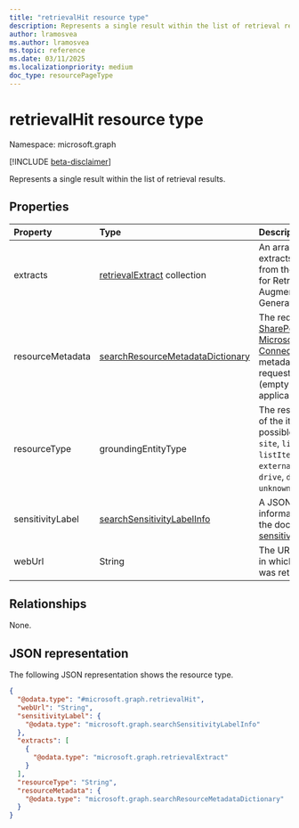 ```yaml
---
title: "retrievalHit resource type"
description: Represents a single result within the list of retrieval results.
author: lramosvea
ms.author: lramosvea
ms.topic: reference
ms.date: 03/11/2025
ms.localizationpriority: medium
doc_type: resourcePageType
---
```


# retrievalHit resource type

Namespace: microsoft.graph

[!INCLUDE [beta-disclaimer](../../includes/beta-disclaimer.md)]

Represents a single result within the list of retrieval results.


## Properties
|Property|Type|Description|
|:---|:---|:---|
|extracts|[retrievalExtract](../resources/retrievalextract.md) collection|An array of text extracts extracted from the document for Retrieval-Augmented Generation|
|resourceMetadata|[searchResourceMetadataDictionary](../resources/searchresourcemetadatadictionary.md)|The requested  [SharePoint](https://learn.microsoft.com/en-us/sharepoint/crawled-and-managed-properties-overview) and [Microsoft Graph Connectors](https://learn.microsoft.com/en-us/graph/connecting-external-content-manage-schema) metadata from the request payload (empty if not applicable).|
|resourceType|groundingEntityType|The resource type of the item.The possible values are: `site`, `list`, `listItem`, `externalItem`, `drive`, `driveItem`, `unknownFutureValue`.|
|sensitivityLabel|[searchSensitivityLabelInfo](../resources/searchsensitivitylabelinfo.md)|A JSON object with information about the document’s [sensitivity label](https://learn.microsoft.com/graph/api/resources/security-sensitivitylabel?view=graph-rest-beta#properties).|
|webUrl|String|The URL of the item in which the extract was retrieved. |

## Relationships
None.

## JSON representation
The following JSON representation shows the resource type.
<!-- {
  "blockType": "resource",
  "@odata.type": "microsoft.graph.retrievalHit"
}
-->
``` json
{
  "@odata.type": "#microsoft.graph.retrievalHit",
  "webUrl": "String",
  "sensitivityLabel": {
    "@odata.type": "microsoft.graph.searchSensitivityLabelInfo"
  },
  "extracts": [
    {
      "@odata.type": "microsoft.graph.retrievalExtract"
    }
  ],
  "resourceType": "String",
  "resourceMetadata": {
    "@odata.type": "microsoft.graph.searchResourceMetadataDictionary"
  }
}
```

